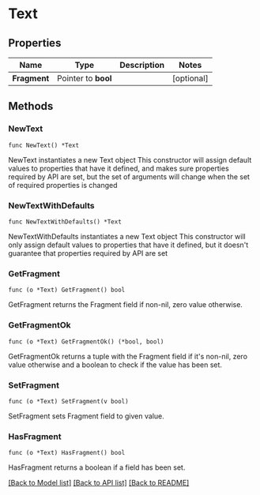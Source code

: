 # Text

## Properties

Name | Type | Description | Notes
------------ | ------------- | ------------- | -------------
**Fragment** | Pointer to **bool** |  | [optional] 

## Methods

### NewText

`func NewText() *Text`

NewText instantiates a new Text object
This constructor will assign default values to properties that have it defined,
and makes sure properties required by API are set, but the set of arguments
will change when the set of required properties is changed

### NewTextWithDefaults

`func NewTextWithDefaults() *Text`

NewTextWithDefaults instantiates a new Text object
This constructor will only assign default values to properties that have it defined,
but it doesn't guarantee that properties required by API are set

### GetFragment

`func (o *Text) GetFragment() bool`

GetFragment returns the Fragment field if non-nil, zero value otherwise.

### GetFragmentOk

`func (o *Text) GetFragmentOk() (*bool, bool)`

GetFragmentOk returns a tuple with the Fragment field if it's non-nil, zero value otherwise
and a boolean to check if the value has been set.

### SetFragment

`func (o *Text) SetFragment(v bool)`

SetFragment sets Fragment field to given value.

### HasFragment

`func (o *Text) HasFragment() bool`

HasFragment returns a boolean if a field has been set.


[[Back to Model list]](../README.md#documentation-for-models) [[Back to API list]](../README.md#documentation-for-api-endpoints) [[Back to README]](../README.md)


